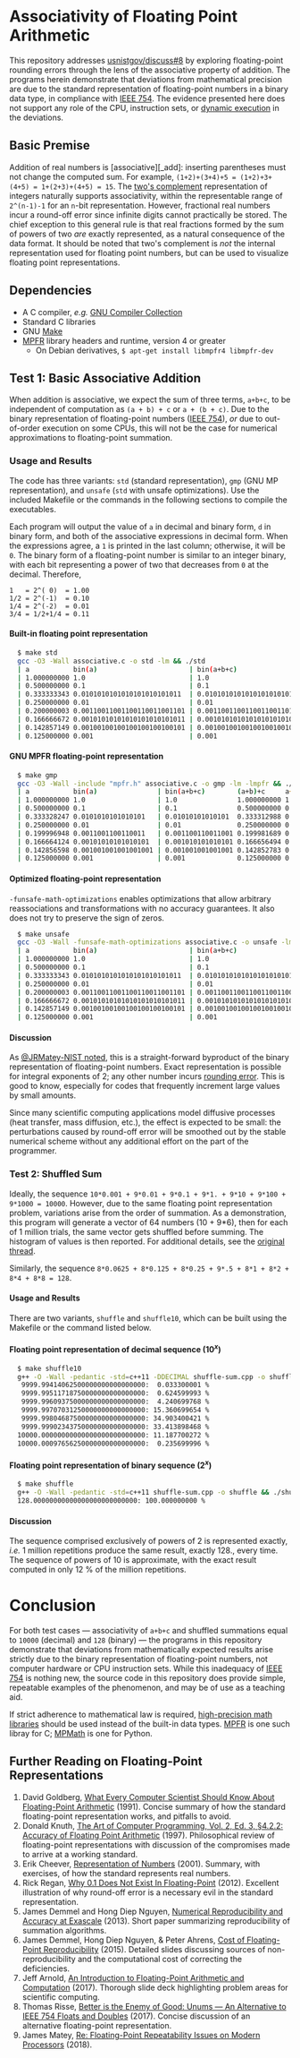 # Associativity of Floating Point Arithmetic
This repository addresses [usnistgov/discuss#8][_git] by exploring
floating-point rounding errors through the lens of the associative
property of addition. The programs herein demonstrate that deviations
from mathematical precision are due to the standard representation
of floating-point numbers in a binary data type, in compliance with
[IEEE 754][_eee]. The evidence presented here does not support any
role of the CPU, instruction sets, or [dynamic execution][_dyn] in
the deviations.

## Basic Premise
Addition of real numbers is [associative][_add]: inserting parentheses
must not change the computed sum. For example,
`(1+2)+(3+4)+5 = (1+2)+3+(4+5) = 1+(2+3)+(4+5) = 15`.
The [two's complement][_two] representation of integers naturally
supports associativity, within the representable range of `2^(n-1)-1`
for an `n`-bit representation. However, fractional real numbers incur
a round-off error since infinite digits cannot practically be stored.
The chief exception to this general rule is that real fractions formed
by the sum of powers of two *are* exactly represented, as a natural
consequence of the data format. It should be noted that two's complement
is *not* the internal representation used for floating point numbers,
but can be used to visualize floating point representations.

## Dependencies
- A C compiler, *e.g.* [GNU Compiler Collection][_gcc]
- Standard C libraries
- GNU [Make][_mak]
- [MPFR][_gnu] library headers and runtime, version 4 or greater
  - On Debian derivatives, `$ apt-get install libmpfr4 libmpfr-dev`

## Test 1: Basic Associative Addition
When addition is associative, we expect the sum of three terms, `a+b+c`, to
be independent of computation as `(a + b) + c` or `a + (b + c)`. Due to the
binary representation of floating-point numbers ([IEEE 754][_eee]), *or* due to
out-of-order execution on some CPUs, this will not be the case for numerical
approximations to floating-point summation.

### Usage and Results
The code has three variants: `std` (standard representation), `gmp` (GNU MP
representation), and `unsafe` (`std` with unsafe optimizations). Use the
included Makefile or the commands in the following sections to compile the
executables.

Each program will output the value of `a` in decimal and binary form, `d` in
binary form, and both of the associative expressions in decimal form. When
the expressions agree, a `1` is printed in the last column; otherwise, it
will be `0`. The binary form of a floating-point number is similar to an
integer binary, with each bit representing a power of two that decreases
from `0` at the decimal. Therefore,
```
1   = 2^( 0)  = 1.00
1/2 = 2^(-1)  = 0.10
1/4 = 2^(-2)  = 0.01
3/4 = 1/2+1/4 = 0.11
```

#### Built-in floating point representation
```bash
  $ make std
  gcc -O3 -Wall associative.c -o std -lm && ./std
  | a           bin(a)                       | bin(a+b+c)                (a+b)+c     a+(b+c)     | equal |
  | 1.000000000 1.0                          | 1.0                       1.000000000 1.000000000 | 1     |
  | 0.500000000 0.1                          | 0.1                       0.500000000 0.500000000 | 1     |
  | 0.333333343 0.0101010101010101010101011  | 0.01010101010101010101011 0.333333373 0.333333343 | 0     |
  | 0.250000000 0.01                         | 0.01                      0.250000000 0.250000000 | 1     |
  | 0.200000003 0.00110011001100110011001101 | 0.0011001100110011001101  0.200000048 0.200000003 | 0     |
  | 0.166666672 0.00101010101010101010101011 | 0.00101010101010101010101 0.166666627 0.166666672 | 0     |
  | 0.142857149 0.00100100100100100100100101 | 0.00100100100100100100101 0.142857194 0.142857149 | 0     |
  | 0.125000000 0.001                        | 0.001                     0.125000000 0.125000000 | 1     |
```

#### GNU MPFR floating-point representation
```bash
  $ make gmp
  gcc -O3 -Wall -include "mpfr.h" associative.c -o gmp -lm -lmpfr && ./gmp
  | a           bin(a)               | bin(a+b+c)        (a+b)+c     a+(b+c)     | equal |
  | 1.000000000 1.0                  | 1.0               1.000000000 1.000000000 | 1     |
  | 0.500000000 0.1                  | 0.1               0.500000000 0.500000000 | 1     |
  | 0.333328247 0.0101010101010101   | 0.01010101010101  0.333312988 0.333328247 | 0     |
  | 0.250000000 0.01                 | 0.01              0.250000000 0.250000000 | 1     |
  | 0.199996948 0.0011001100110011   | 0.001100110011001 0.199981689 0.199996948 | 0     |
  | 0.166664124 0.00101010101010101  | 0.001010101010101 0.166656494 0.166664124 | 0     |
  | 0.142856598 0.001001001001001001 | 0.001001001001001 0.142852783 0.142856598 | 0     |
  | 0.125000000 0.001                | 0.001             0.125000000 0.125000000 | 1     |
```

#### Optimized floating-point representation
`-funsafe-math-optimizations` enables optimizations that allow arbitrary reassociations and
transformations with no accuracy guarantees. It also does not try to preserve the sign of zeros.
```bash
  $ make unsafe
  gcc -O3 -Wall -funsafe-math-optimizations associative.c -o unsafe -lm && ./unsafe
  | a           bin(a)                       | bin(a+b+c)                   (a+b)+c     a+(b+c)     | equal |
  | 1.000000000 1.0                          | 1.0                          1.000000000 1.000000000 | 1     |
  | 0.500000000 0.1                          | 0.1                          0.500000000 0.500000000 | 1     |
  | 0.333333343 0.0101010101010101010101011  | 0.0101010101010101010101011  0.333333343 0.333333343 | 1     |
  | 0.250000000 0.01                         | 0.01                         0.250000000 0.250000000 | 1     |
  | 0.200000003 0.00110011001100110011001101 | 0.00110011001100110011001101 0.200000003 0.200000003 | 1     |
  | 0.166666672 0.00101010101010101010101011 | 0.00101010101010101010101011 0.166666672 0.166666672 | 1     |
  | 0.142857149 0.00100100100100100100100101 | 0.00100100100100100100100101 0.142857149 0.142857149 | 1     |
  | 0.125000000 0.001                        | 0.001                        0.125000000 0.125000000 | 1     |
```

#### Discussion
As [@JRMatey-NIST noted][_jmt], this is a straight-forward byproduct of the binary
representation of floating-point numbers. Exact representation is possible for integral
exponents of 2; any other number incurs [rounding error][_rnd]. This is good to know,
especially for codes that frequently increment large values by small amounts.

Since many scientific computing applications model diffusive processes (heat transfer,
mass diffusion, etc.), the effect is expected to be small: the perturbations caused
by round-off error will be smoothed out by the stable numerical scheme without any
additional effort on the part of the programmer.

### Test 2: Shuffled Sum
Ideally, the sequence `10*0.001 + 9*0.01 + 9*0.1 + 9*1. + 9*10 + 9*100 + 9*1000 = 10000`.
However, due to the same floating point representation problem, variations arise
from the order of summation. As a demonstration, this program will generate a vector
of 64 numbers (10 + 9*6), then for each of 1 million trials, the same vector
gets shuffled before summing. The histogram of values is then reported.
For additional details, see the [original thread][_git].

Similarly, the sequence `8*0.0625 + 8*0.125 + 8*0.25 + 9*.5 + 8*1 + 8*2 + 8*4 + 8*8 = 128`.

#### Usage and Results
There are two variants, `shuffle` and `shuffle10`, which can be built using the Makefile or the
command listed below.

#### Floating point representation of decimal sequence ($10^x$)
```bash
  $ make shuffle10
  g++ -O -Wall -pedantic -std=c++11 -DDECIMAL shuffle-sum.cpp -o shuffle && ./shuffle
   9999.99414062500000000000000000:  0.033300001 %
   9999.99511718750000000000000000:  0.624599993 %
   9999.99609375000000000000000000:  4.240699768 %
   9999.99707031250000000000000000: 15.360699654 %
   9999.99804687500000000000000000: 34.903400421 %
   9999.99902343750000000000000000: 33.413898468 %
  10000.00000000000000000000000000: 11.187700272 %
  10000.00097656250000000000000000:  0.235699996 %
```

#### Floating point representation of binary sequence ($2^x$)
```bash
  $ make shuffle
  g++ -O -Wall -pedantic -std=c++11 shuffle-sum.cpp -o shuffle && ./shuffle
  128.00000000000000000000000000: 100.000000000 %
```

#### Discussion
The sequence comprised exclusively of powers of 2 is represented exactly,
*i.e.* 1 million repetitions produce the same result, exactly 128., every
time. The sequence of powers of 10 is approximate, with the exact result
computed in only 12 % of the million repetitions.

# Conclusion
For both test cases — associativity of `a+b+c` and shuffled summations
equal to `10000` (decimal) and `128` (binary) — the programs in this
repository demonstrate that deviations from mathematically expected results
arise strictly due to the binary representation of floating-point numbers,
not computer hardware or CPU instruction sets. While this inadequacy of
[IEEE 754][_eee] is nothing new, the source code in this repository does
provide simple, repeatable examples of the phenomenon, and may be of use
as a teaching aid.

If strict adherence to mathematical law is required, [high-precision math libraries][_lib]
should be used instead of the built-in data types. [MPFR][_mpf] is one such
libray for C; [MPMath][_mpm] is one for Python.

## Further Reading on Floating-Point Representations
1. David Goldberg, [What Every Computer Scientist Should Know About Floating-Point Arithmetic](https://dl.acm.org/citation.cfm?id=103163) (1991).
   Concise summary of how the standard floating-point representation works, and pitfalls to avoid.
2. Donald Knuth, [The Art of Computer Programming, Vol. 2, Ed. 3, &sect;4.2.2: Accuracy of Floating Point Arithmetic](https://books.google.com/books?id=Zu-HAwAAQBAJ&lpg=PT4&dq=knuth%20taocp%20vol%202&pg=PT385#v=onepage&q&f=true) (1997).
   Philosophical review of floating-point representations with discussion of the compromises made to arrive at a working standard.
3. Erik Cheever, [Representation of Numbers](http://www.swarthmore.edu/NatSci/echeeve1/Ref/BinaryMath/NumSys.html) (2001).
   Summary, with exercises, of how the standard represents real numbers.
4. Rick Regan, [Why 0.1 Does Not Exist In Floating-Point](http://www.exploringbinary.com/why-0-point-1-does-not-exist-in-floating-point/) (2012).
   Excellent illustration of why round-off error is a necessary evil in the standard representation.
5. James Demmel and Hong Diep Nguyen, [Numerical Reproducibility and Accuracy at Exascale](https://ieeexplore.ieee.org/stamp/stamp.jsp?arnumber=6545912) (2013).
   Short paper summarizing reproducibility of summation algorithms.
6. James Demmel, Hong Diep Nguyen, & Peter Ahrens, [Cost of Floating-Point Reproducibility](https://www.nist.gov/sites/default/files/documents/itl/ssd/is/NRE-2015-07-Nguyen_slides.pdf) (2015).
   Detailed slides discussing sources of non-reproducibility and the computational cost of correcting the deficiencies.
7. Jeff Arnold, [An Introduction to Floating-Point Arithmetic and Computation](https://indico.cern.ch/event/626147/attachments/1456066/2247140/FloatingPoint.Handout.pdf) (2017).
   Thorough slide deck highlighting problem areas for scientific computing.
8. Thomas Risse, [Better is the Enemy of Good: Unums — An Alternative to IEEE 754 Floats and Doubles](https://ieeexplore.ieee.org/document/8080000/) (2017).
   Concise discussion of an alternative floating-point representation.
9. James Matey, [Re: Floating-Point Repeatability Issues on Modern Processors](https://github.com/usnistgov/discuss/issues/8#issuecomment-392554151) (2018).

<!--References-->
[_dyn]: https://en.wikipedia.org/wiki/Out-of-order_execution
[_eee]: https://en.wikipedia.org/wiki/IEEE_754
[_gcc]: https://gcc.gnu.org/
[_git]: https://github.com/usnistgov/discuss/issues/8
[_gnu]: http://www.mpfr.org/
[_jmt]: https://github.com/usnistgov/discuss/issues/8#issuecomment-392554151
[_lib]: https://en.wikipedia.org/wiki/List_of_arbitrary-precision_arithmetic_software
[_mak]: https://www.gnu.org/software/make/
[_mpf]: http://www.mpfr.org/
[_mpm]: http://mpmath.org/
[_rnd]: https://docs.oracle.com/cd/E19957-01/806-3568/ncg_goldberg.html#680
[_two]: https://en.wikipedia.org/wiki/Two%27s_complement
